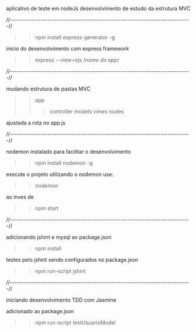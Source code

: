 aplicativo de teste em nodeJs
desenvolvimento de estudo da estrutura MVC


//-----------------------------------------------------------------------------//

>> npm install express-generator -g

inicio do desenvolvimento com express framework

>> express --view=ejs /*nome do app*/

//-----------------------------------------------------------------------------//

mudando estrutura de pastas MVC

>> app
>>> controller
>>> models
>>> views
>>> routes

ajustada a rota no app.js

//-----------------------------------------------------------------------------//

nodemon instalado para facilitar o desenvolvimento

>> npm install nodemon -g

execute o projeto utilizando o nodemon use:

>> nodemon

ao inves de
>> npm start

//-----------------------------------------------------------------------------//

adicionando jshint e mysql ao package.json

>> npm install

testes pelo jshint sendo configurados no package.json

>> npm run-script jshint

//-----------------------------------------------------------------------------//

iniciando desenvolvimento TDD com Jasmine

adicionado ao package.json

>> npm run-script testUsuarioModel
